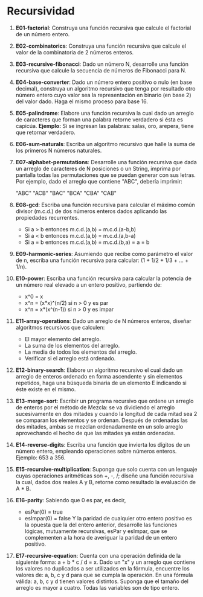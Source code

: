 # Recursividad

1) **E01-factorial**: Construya una función recursiva que calcule el factorial de un número entero.

2) **E02-combinatorics**: Construya una función recursiva que calcule el valor de la combinatoria de 2 números enteros.

3) **E03-recursive-fibonacci**: Dado un número N, desarrolle una función recursiva que calcule la secuencia de números de Fibonacci para N.

4) **E04-base-converter**: Dado un número entero positivo o nulo (en base decimal), construya un algoritmo recursivo que tenga por resultado otro número entero cuyo valor sea la representación en binario (en base 2) del valor dado. Haga el mismo proceso para base 16.

5) **E05-palindrome**: Elabore una función recursiva la cual dado un arreglo de caracteres que forman una palabra retorne verdadero si ésta es capicúa. **Ejemplo:** Si se ingresan las palabras: salas, oro, arepera, tiene que retornar verdadero.

6) **E06-sum-naturals**: Escriba un algoritmo recursivo que halle la suma de los primeros N números naturales.

7) **E07-alphabet-permutations**: Desarrolle una función recursiva que dada un arreglo de caracteres de N posiciones o un String, imprima por pantalla todas las permutaciones que se puedan generar con sus letras. Por ejemplo, dado el arreglo que contiene "ABC", debería imprimir:

	"ABC"
	"ACB"
	"BAC"
	"BCA"
	"CBA"
	"CAB"

8) **E08-gcd**: Escriba una función recursiva para calcular el máximo común divisor (m.c.d.) de dos números enteros dados aplicando las propiedades recurrentes.
   - Si a > b entonces m.c.d.(a,b) = m.c.d.(a-b,b)
   - Si a < b entonces m.c.d.(a,b) = m.c.d.(a,b-a)
   - Si a = b entonces m.c.d.(a,b) = m.c.d.(b,a) = a = b

9) **E09-harmonic-series**: Asumiendo que recibe como parámetro el valor de n, escriba una función recursiva para calcular: (1 + 1/2 + 1/3 + ... + 1/n).

10) **E10-power**: Escriba una función recursiva para calcular la potencia de un número real elevado a un entero positivo, partiendo de:
    - x^0 = x
    - x^n = (x*x)^(n/2) si n > 0 y es par
    - x^n = x*(x^(n-1)) si n > 0 y es impar

11) **E11-array-operations**: Dado un arreglo de N números enteros, diseñar algoritmos recursivos que calculen:
    - El mayor elemento del arreglo.
    - La suma de los elementos del arreglo.
    - La media de todos los elementos del arreglo.
    - Verificar si el arreglo está ordenado.

12) **E12-binary-search**: Elabore un algoritmo recursivo el cual dado un arreglo de enteros ordenado en forma ascendente y sin elementos repetidos, haga una búsqueda binaria de un elemento E indicando si éste existe en el mismo.

13) **E13-merge-sort**: Escribir un programa recursivo que ordene un arreglo de enteros por el método de Mezcla: se va dividiendo el arreglo sucesivamente en dos mitades y cuando la longitud de cada mitad sea 2 se comparan los elementos y se ordenan. Después de ordenadas las dos mitades, ambas se mezclan ordenadamente en un solo arreglo aprovechando el hecho de que las mitades ya están ordenadas.

14) **E14-reverse-digits**: Escriba una función que invierta los dígitos de un número entero, empleando operaciones sobre números enteros. Ejemplo: 653 a 356.

15) **E15-recursive-multiplication**: Suponga que solo cuenta con un lenguaje cuyas operaciones aritméticas son +, -, /; diseñe una función recursiva la cual, dados dos reales A y B, retorne como resultado la evaluación de A * B.

16) **E16-parity**: Sabiendo que 0 es par, es decir,
    - esPar(0) = true
    - esImpar(0) = false
    Y la paridad de cualquier otro entero positivo es la opuesta que la del entero anterior, desarrolle las funciones lógicas, mutuamente recursivas, esPar y esImpar, que se complementen a la hora de averiguar la paridad de un entero positivo.

17) **E17-recursive-equation**: Cuenta con una operación definida de la siguiente forma: a + b * c / d = x. Dado un "x" y un arreglo que contiene los valores no duplicados a ser utilizados en la fórmula, encuentre los valores de: a, b, c y d para que se cumpla la operación. En una fórmula válida: a, b, c y d tienen valores distintos. Suponga que el tamaño del arreglo es mayor a cuatro. Todas las variables son de tipo entero.
